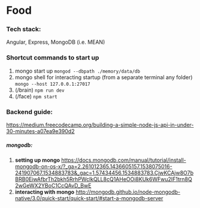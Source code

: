 # Food

### Tech stack: 
Angular, Express, MongoDB (i.e. MEAN)

### Shortcut commands to start up
1. mongo start up `mongod --dbpath ./memory/data/db`
2. mongo shell for interacting startup (from a separate terminal any folder) `mongo --host 127.0.0.1:27017`
3. (/brain) `npm run dev`
4. (/face) `npm start`

### Backend guide:
https://medium.freecodecamp.org/building-a-simple-node-js-api-in-under-30-minutes-a07ea9e390d2 

##### mongodb: 
1. **setting up mongo** https://docs.mongodb.com/manual/tutorial/install-mongodb-on-os-x/?_ga=2.261012365.1436605157.1538075016-241907067.1534883783&_gac=1.57434456.1534883783.CjwKCAjw8O7bBRB0EiwAfbrTh2bkh5RrhPWclkQLL8cQ1AHeOOi8KUk6WFwu2IF1trn8Q2wGeWX2YBoC1CcQAvD_BwE 
2. **interacting with mongo** http://mongodb.github.io/node-mongodb-native/3.0/quick-start/quick-start/#start-a-mongodb-server





